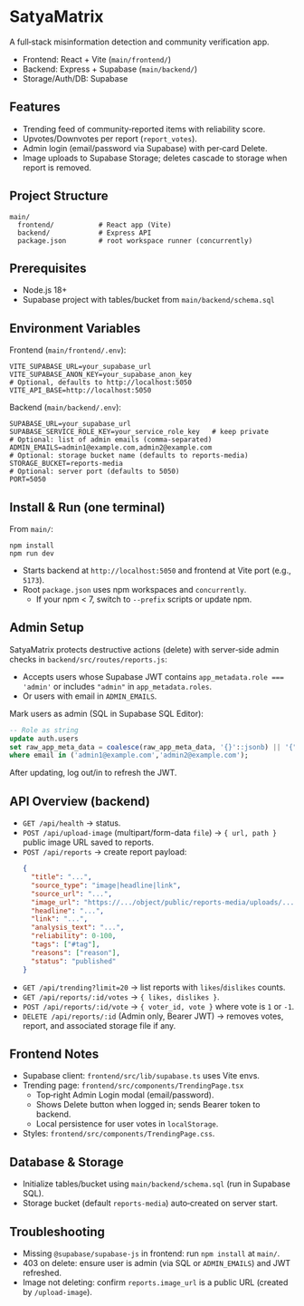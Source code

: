 # SatyaMatrix

A full‑stack misinformation detection and community verification app.

- Frontend: React + Vite (`main/frontend/`)
- Backend: Express + Supabase (`main/backend/`)
- Storage/Auth/DB: Supabase

## Features
- Trending feed of community‑reported items with reliability score.
- Upvotes/Downvotes per report (`report_votes`).
- Admin login (email/password via Supabase) with per‑card Delete.
- Image uploads to Supabase Storage; deletes cascade to storage when report is removed.

## Project Structure
```
main/
  frontend/           # React app (Vite)
  backend/            # Express API
  package.json        # root workspace runner (concurrently)
```

## Prerequisites
- Node.js 18+
- Supabase project with tables/bucket from `main/backend/schema.sql`

## Environment Variables

Frontend (`main/frontend/.env`):
```
VITE_SUPABASE_URL=your_supabase_url
VITE_SUPABASE_ANON_KEY=your_supabase_anon_key
# Optional, defaults to http://localhost:5050
VITE_API_BASE=http://localhost:5050
```

Backend (`main/backend/.env`):
```
SUPABASE_URL=your_supabase_url
SUPABASE_SERVICE_ROLE_KEY=your_service_role_key   # keep private
# Optional: list of admin emails (comma-separated)
ADMIN_EMAILS=admin1@example.com,admin2@example.com
# Optional: storage bucket name (defaults to reports-media)
STORAGE_BUCKET=reports-media
# Optional: server port (defaults to 5050)
PORT=5050
```

## Install & Run (one terminal)
From `main/`:
```
npm install
npm run dev
```
- Starts backend at `http://localhost:5050` and frontend at Vite port (e.g., `5173`).
- Root `package.json` uses npm workspaces and `concurrently`.
  - If your npm < 7, switch to `--prefix` scripts or update npm.

## Admin Setup
SatyaMatrix protects destructive actions (delete) with server‑side admin checks in `backend/src/routes/reports.js`:
- Accepts users whose Supabase JWT contains `app_metadata.role === 'admin'` or includes `"admin"` in `app_metadata.roles`.
- Or users with email in `ADMIN_EMAILS`.

Mark users as admin (SQL in Supabase SQL Editor):
```sql
-- Role as string
update auth.users
set raw_app_meta_data = coalesce(raw_app_meta_data, '{}'::jsonb) || '{"role":"admin"}'::jsonb
where email in ('admin1@example.com','admin2@example.com');
```
After updating, log out/in to refresh the JWT.

## API Overview (backend)
- `GET /api/health` → status.
- `POST /api/upload-image` (multipart/form-data `file`) → `{ url, path }` public image URL saved to reports.
- `POST /api/reports` → create report payload:
  ```json
  {
    "title": "...",
    "source_type": "image|headline|link",
    "source_url": "...",
    "image_url": "https://.../object/public/reports-media/uploads/...",
    "headline": "...",
    "link": "...",
    "analysis_text": "...",
    "reliability": 0-100,
    "tags": ["#tag"],
    "reasons": ["reason"],
    "status": "published"
  }
  ```
- `GET /api/trending?limit=20` → list reports with `likes`/`dislikes` counts.
- `GET /api/reports/:id/votes` → `{ likes, dislikes }`.
- `POST /api/reports/:id/vote` → `{ voter_id, vote }` where vote is `1` or `-1`.
- `DELETE /api/reports/:id` (Admin only, Bearer JWT) → removes votes, report, and associated storage file if any.

## Frontend Notes
- Supabase client: `frontend/src/lib/supabase.ts` uses Vite envs.
- Trending page: `frontend/src/components/TrendingPage.tsx`
  - Top‑right Admin Login modal (email/password).
  - Shows Delete button when logged in; sends Bearer token to backend.
  - Local persistence for user votes in `localStorage`.
- Styles: `frontend/src/components/TrendingPage.css`.

## Database & Storage
- Initialize tables/bucket using `main/backend/schema.sql` (run in Supabase SQL).
- Storage bucket (default `reports-media`) auto‑created on server start.

## Troubleshooting
- Missing `@supabase/supabase-js` in frontend: run `npm install` at `main/`.
- 403 on delete: ensure user is admin (via SQL or `ADMIN_EMAILS`) and JWT refreshed.
- Image not deleting: confirm `reports.image_url` is a public URL (created by `/upload-image`).


